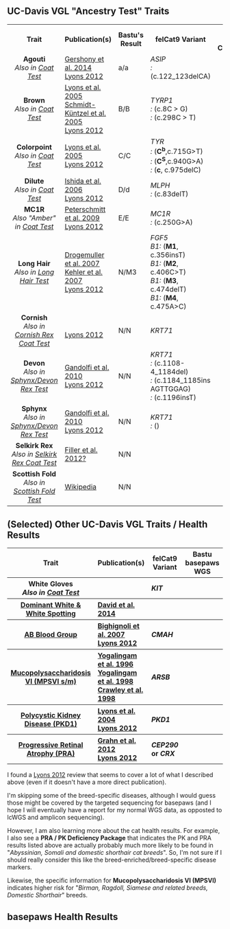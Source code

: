 UC-Davis VGL "Ancestry Test" Traits
-----------------

<table>
  <tbody>
    <tr>
      <th align="center">Trait</th>
      <th align="center">Publication(s)</th>
      <th align="center">Bastu's Result</th>
	  <th align="center">felCat9 Variant</th>
	  <th align="center">basepaws WGS Confirmation</th>
    </tr>
    <tr>
	    <td align="center"><b>Agouti</b><br/><i>Also in <a href="https://www.vgl.ucdavis.edu/services/coatcolorcat.php">Coat Test</a></i></td>
      <td align="left"><a href="https://www.ncbi.nlm.nih.gov/pubmed/25143047">Gershony et al. 2014</a><br/><a href="https://www.ncbi.nlm.nih.gov/pmc/articles/PMC3541004/">Lyons 2012</a></td>
      <td align="left">a/a</td>
	  <td align="left"><i>ASIP</i><br/><i>: </i>(c.122_123delCA)</td>
	  <td align="left"></td>
    </tr>
    <tr>
	    <td align="center"><b>Brown</b><br/><i>Also in <a href="https://www.vgl.ucdavis.edu/services/coatcolorcat.php">Coat Test</a></i></td>
      <td align="left"><a href="https://www.ncbi.nlm.nih.gov/pubmed/16104383">Lyons et al. 2005</a><br/><a href="https://www.ncbi.nlm.nih.gov/pubmed/15858157">Schmidt-Küntzel et al. 2005</a><br/><a href="https://www.ncbi.nlm.nih.gov/pmc/articles/PMC3541004/">Lyons 2012</a></td>
      <td align="left">B/B</td>
	  <td align="left"><i>TYRP1</i></br><i>: </i>(c.8C > G)<br/><i>: </i>(c.298C > T)</td>
	  <td align="left"></td>
    </tr>
    <tr>
	    <td align="center"><b>Colorpoint</b><br/><i>Also in <a href="https://www.vgl.ucdavis.edu/services/coatcolorcat.php">Coat Test</a></i></td>
      <td align="left"><a href="https://www.ncbi.nlm.nih.gov/pubmed/15771720">Lyons et al. 2005</a><br/><a href="https://www.ncbi.nlm.nih.gov/pmc/articles/PMC3541004/">Lyons 2012</a></td>
      <td align="left">C/C</td>
	<td align="left"><i>TYR</i></br><i>: </i>(<b>C<sup>b</sup></b>,c.715G>T)</br><i>: </i>(<b>C<sup>S</sup></b>,c.940G>A)</br><i>: </i>(<b>c</b>, c.975delC)</td>
      <td align="left"></td>
    </tr>
    <tr>
	    <td align="center"><b>Dilute</b><br/><i>Also in <a href="https://www.vgl.ucdavis.edu/services/coatcolorcat.php">Coat Test</a></i></td>
      <td align="left"><a href="https://www.ncbi.nlm.nih.gov/pubmed/16860533">Ishida et al. 2006</a><br/><a href="https://www.ncbi.nlm.nih.gov/pmc/articles/PMC3541004/">Lyons 2012</a></td>
      <td align="left">D/d</td>
	  <td align="left"><i>MLPH</i><br/><i>: </i>(c.83delT)</td>
	  <td align="left"></td>
    </tr>
    <tr>
	    <td align="center"><b>MC1R</b><br/><i>Also "Amber" in <a href="https://www.vgl.ucdavis.edu/services/coatcolorcat.php">Coat Test</a></i></td>
      <td align="left"><a href="https://www.ncbi.nlm.nih.gov/pubmed/19422360">Peterschmitt et al. 2009</a></br><a href="https://www.ncbi.nlm.nih.gov/pmc/articles/PMC3541004/">Lyons 2012</a></td>
      <td align="left">E/E</td>
	  <td align="left"><i>MC1R</i></br><i>: </i>(c.250G>A)</td>
	  <td align="left"></td>
    </tr>
    <tr>
	    <td align="center"><b>Long Hair</b><br/><i>Also in <a href="https://www.vgl.ucdavis.edu/services/cat/CatLongHair.php">Long Hair Test</a></i></td>
      <td align="left"><a href="https://www.ncbi.nlm.nih.gov/pubmed/17433015">Drogemuller et al. 2007</a></br><a href="https://www.ncbi.nlm.nih.gov/pubmed/17767004">Kehler et al. 2007</a></br><a href="https://www.ncbi.nlm.nih.gov/pmc/articles/PMC3541004/">Lyons 2012</a></td>
      <td align="left">N/M3</td>
	  <td align="left"><i>FGF5</i></br><i>B1: </i>(<b>M1</b>, c.356insT)</br><i>B1: </i>(<b>M2</b>, c.406C>T)</br><i>B1: </i>(<b>M3</b>, c.474delT)</br><i>B1: </i>(<b>M4</b>, c.475A>C)</td>
	  <td align="left"></td>
    </tr>
    <tr>
	    <td align="center"><b>Cornish</b><br/><i>Also in <a href="https://www.vgl.ucdavis.edu/services/cat/CornishRex.php">Cornish Rex Coat Test</a></i></td>
      <td align="left"></br><a href="https://www.ncbi.nlm.nih.gov/pmc/articles/PMC3541004/">Lyons 2012</a></td>
      <td align="left">N/N</td>
      <td align="left"><i>KRT71</i></td>
      <td align="left"></td>
    </tr>
    <tr>
	    <td align="center"><b>Devon</b><br/><i>Also in <a href="https://www.vgl.ucdavis.edu/services/cat/SphynxDevonRexCoat.php">Sphynx/Devon Rex Test</a></i></td>
      <td align="left"><a href="https://www.ncbi.nlm.nih.gov/pubmed/20953787">Gandolfi et al. 2010</a><br/><a href="https://www.ncbi.nlm.nih.gov/pmc/articles/PMC3541004/">Lyons 2012</a></td>
      <td align="left">N/N</td>
	  <td align="left"><i>KRT71</i></br><i>: </i>(c.1108-4_1184del)</br><i>: </i>(c.1184_1185ins AGTTGGAG)</br><i>: </i>(c.1196insT)</td>
	  <td align="left"></td>
    </tr>
    <tr>
	    <td align="center"><b>Sphynx</b><br/><i>Also in <a href="https://www.vgl.ucdavis.edu/services/cat/SphynxDevonRexCoat.php">Sphynx/Devon Rex Test</a></i></td>
      <td align="left"><a href="https://www.ncbi.nlm.nih.gov/pubmed/20953787">Gandolfi et al. 2010</a></br><a href="https://www.ncbi.nlm.nih.gov/pmc/articles/PMC3541004/">Lyons 2012</a></td>
      <td align="left">N/N</td>
	  <td align="left"><i>KRT71</i></br><i>: </i>()</td>
	  <td align="left"></td>
    </tr>
    <tr>
	    <td align="center"><b>Selkirk Rex</b><br/><i>Also in <a href="https://www.vgl.ucdavis.edu/services/cat/SelkirkRex.php">Selkirk Rex Coat Test</a></i></td>
      <td align="left"><a href="https://www.ncbi.nlm.nih.gov/pmc/articles/PMC3695623/">Filler et al. 2012?</a></td>
      <td align="left">N/N</td>
	  <td align="left"></td>
	  <td align="left"></td>
    </tr>
    <tr>
	    <td align="center"><b>Scottish Fold</b><br/><i>Also in <a href="https://www.vgl.ucdavis.edu/services/ScottishFold.php">Scottish Fold Test</a></i></td>
      <td align="left"><a href="https://en.wikipedia.org/wiki/Scottish_Fold">Wikipedia</a></td>
      <td align="left">N/N</td>
	  <td align="left"></td>
	  <td align="left"></td>
    </tr>
</tbody>
</table>

(Selected) Other UC-Davis VGL Traits / Health Results
-----------------

<table>
  <tbody>
    <tr>
	<th align="center">Trait</th>
	<th align="center">Publication(s)</th>
	<th align="center">felCat9 Variant</th>
	<th align="center">Bastu basepaws WGS</th>
    </tr>
    <tr>
	<th align="center">White Gloves<br/><i>Also in <a href="https://www.vgl.ucdavis.edu/services/coatcolorcat.php">Coat Test</a></i></th>
	<th align="left"></th>
	<th align="left"><i>KIT</i></th>
	<th align="left"></th>
    </tr>
    <tr>
	 <th align="center"><a href="https://www.vgl.ucdavis.edu/services/cat/DominantWhite.php">Dominant White & White Spotting</a></th>
	<th align="left"><a href="https://www.ncbi.nlm.nih.gov/pubmed/25085922">David et al. 2014</a></th>
	<th align="left"></th>
	<th align="left"></th>
    </tr>
    <tr>
	<th align="center"><a href="https://www.vgl.ucdavis.edu/services/abblood.php">AB Blood Group</a></th>
	<th align="left"><a href="https://bmcgenet.biomedcentral.com/articles/10.1186/1471-2156-8-27">Bighignoli et al. 2007</a><br/><a href="https://www.ncbi.nlm.nih.gov/pmc/articles/PMC3541004/">Lyons 2012</a></th>
	<th align="left"><i>CMAH</i></th>
	<th align="left"></th>
    </tr>
    <tr>
	<th align="center"><a href="https://www.vgl.ucdavis.edu/services/cat/MPSVI.php">Mucopolysaccharidosis VI (MPSVI s/m)</a></th>
	    <th align="left"><a href="https://www.ncbi.nlm.nih.gov/pubmed/8910299">Yogalingam et al. 1996</a><br/><a href="https://www.ncbi.nlm.nih.gov/pubmed/9593674">Yogalingam et al. 1998</a><br/><a href="https://www.ncbi.nlm.nih.gov/pubmed/9421472">Crawley et al. 1998</a></th>
	<th align="left"><i>ARSB</i></th>
	<th align="left"></th>
    </tr>
    <tr>
	<th align="center"><a href="https://www.vgl.ucdavis.edu/services/pkd1.php">Polycystic Kidney Disease (PKD1)</a></th>
	<th align="left"><a href="https://www.ncbi.nlm.nih.gov/pubmed/15466259">Lyons et al. 2004</a><br/><a href="https://www.ncbi.nlm.nih.gov/pmc/articles/PMC3541004/">Lyons 2012</a></th>
	<th align="left"><i>PKD1</i></th>
	<th align="left"></th>
    </tr>
	<tr>
	<th align="center"><a href="https://www.vgl.ucdavis.edu/services/cat/pra.php">Progressive Retinal Atrophy (PRA)</a></th>
	<th align="left"><a href="https://bmcvetres.biomedcentral.com/articles/10.1186/1746-6148-8-207">Grahn et al. 2012</a><br/><a href="https://www.ncbi.nlm.nih.gov/pmc/articles/PMC3541004/">Lyons 2012</a></th>
	<th align="left"><i>CEP290</i> or <i>CRX</i></th>
	<th align="left"></th>
    </tr>
</tbody>
</table>

I found a [Lyons 2012](https://www.ncbi.nlm.nih.gov/pmc/articles/PMC3541004/) review that seems to cover a lot of what I described above (even if it doesn't have a more direct publication).

I'm skipping some of the breed-specific diseases, although I would guess those might be covered by the targeted sequencing for basepaws (and I hope I will eventually have a report for my normal WGS data, as opposted to lcWGS and amplicon sequencing).

However, I am also learning more about the cat health results.  For example, I also see a **PRA / PK Deficiency Package** that indicates the PK and PRA results listed above are actually probably much more likely to be found in "*Abyssinian, Somali and domestic shorthair cat breeds*".  So, I'm not sure if I should really consider this like the breed-enriched/breed-specific disease markers.

Likewise, the specific information for **Mucopolysaccharidosis VI (MPSVI)** indicates higher risk for "*Birman, Ragdoll, Siamese and related breeds, Domestic Shorthair*" breeds.

basepaws Health Results
-----------------
